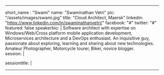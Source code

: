 ---

short_name : "Swami"
name: "Swaminathan Vetri"
pic: "/assets/images/swami.jpg"
title: "Cloud Architect, Maersk"
linkedin: "https://www.linkedin.com/in/swaminathanvetri/"
facebook: "#"
twitter: "#"
featured: false
speakerbio: |
    Software architect with expertise on Windows/Web/Cross platform mobile application development, Microservices architecture and a DevOps enthusiast. An inquisitive guy, passionate about exploring, learning and sharing about new technologies. Amateur Photographer, Motorcycle tourer, Biker, novice blogger.     
session: |
    
sessiontitle: |
    

---